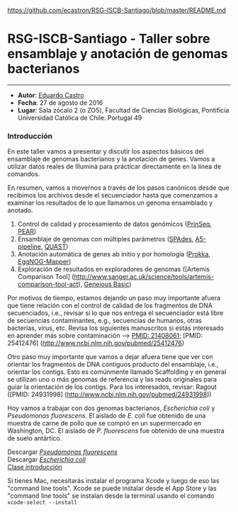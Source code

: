 https://github.com/ecastron/RSG-ISCB-Santiago/blob/master/README.md  

# RSG-ISCB-Santiago - Taller sobre ensamblaje y anotación de genomas bacterianos
--------------------------------------

- **Autor**: [Eduardo Castro](http://castrolab.org)
- **Fecha**: 27 de agosto de 2016  
- **Lugar**: Sala zócalo 2 (o ZO5), Facultad de Ciencias Biológicas, Pontificia Universidad Católica de Chile. Portugal 49

### Introducción

En este taller vamos a presentar y discutir los aspectos básicos del ensamblaje de genomas bacterianos y la anotación de genes. Vamos a utilizar datos reales de Illumina para prácticar directamente en la línea de comandos.  

En resumen, vamos a movernos a través de los pasos canónicos desde que recibimos los archivos desde el secuenciador hasta que comenzamos a examinar los resultados de lo que llamamos un genoma ensamblado y anotado.  

1. Control de calidad y procesamiento de datos genómicos ([PrinSeq](http://prinseq.sourceforge.net), [PEAR](http://sco.h-its.org/exelixis/web/software/pear/))
2. Ensamblaje de genomas con múltiples parámetros ([SPAdes](http://bioinf.spbau.ru/spades), [A5-pipeline](https://sourceforge.net/projects/ngopt/), [QUAST](http://quast.bioinf.spbau.ru))
3. Anotación automática de genes ab initio y por homología ([Prokka](https://github.com/tseemann/prokka), [EggNOG-Mapper](https://github.com/jhcepas/eggnog-mapper))
4. Exploración de resultados en exploradores de genomas ([Artemis Comparison Tool] (http://www.sanger.ac.uk/science/tools/artemis-comparison-tool-act), [Geneious Basic](http://www.geneious.com))  

Por motivos de tiempo, estamos dejando un paso muy importante afuera que tiene relación con el control de calidad de los fragmentos de DNA secuenciados, i.e., revisar si lo que nos entrega el secuenciador está libre de secuencias contaminantes, e.g., secuencias de humanos, otras bacterias, virus, etc. Revisa los siguientes manuscritos si estás interesado en aprender más sobre contaminación --> [PMID: 21408061](http://www.ncbi.nlm.nih.gov/pubmed/21408061); [PMID: 25412476] (http://www.ncbi.nlm.nih.gov/pubmed/25412476)  

Otro paso muy importante que vamos a dejar afuera tiene que ver con orientar los fragmentos de DNA contiguos producto del ensamblaje, i.e., orientar los contigs. Esto es comúnmente llamado Scaffolding y en general se utilizan uno o más genomas de referencia y las reads originales para guiar la orientación de los contigs. Para los interesados, revisar: Ragout ([PMID: 24931998] (http://www.ncbi.nlm.nih.gov/pubmed/24931998))  


Hoy vamos a trabajar con dos genomas bacterianos, *Escherichia coli* y *Pseudomonas fluorescens*. El aislado de *E. coli* fue obtenido de una muestra de carne de pollo que se compró en un supermercado en Washington, DC. El aislado de *P. fluorescens* fue obtenido de una muestra de suelo antártico.  

Descargar [*Pseudomonas fluorescens*](http://tinyurl.com/jn7nukh)  
Descargar [*Escherichia coli*](http://tinyurl.com/zu32w3j)  
[Clase introducción](https://github.com/ecastron/RSG-ISCB-Santiago/raw/master/RSG-ISCB.pdf)  

Si tienes Mac, necesitarás instalar el programa Xcode y luego de eso las "command line tools". Xcode se puede instalar desde el App Store y las "command line tools" se instalan desde la terminal usando el comando `xcode-select --install`  




